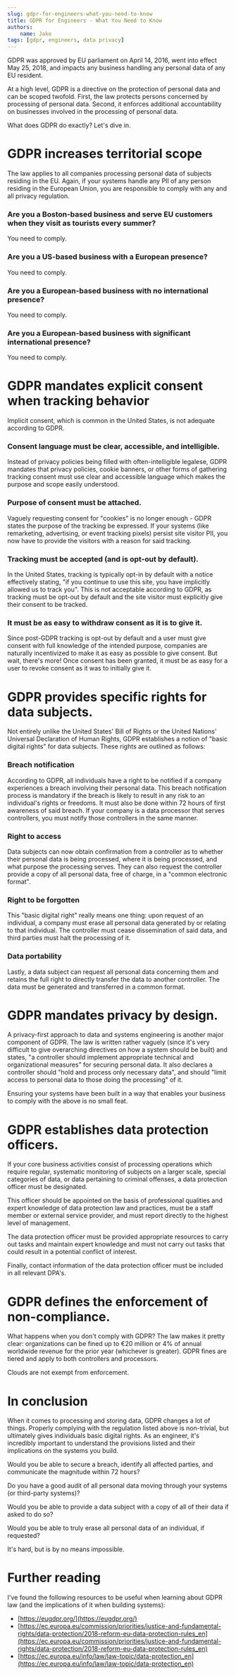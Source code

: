 ```yaml
---
slug: gdpr-for-engineers-what-you-need-to-know
title: GDPR for Engineers - What You Need to Know
authors:
    name: Jake
tags: [gdpr, engineers, data privacy]
---
```


GDPR was approved by EU parliament on April 14, 2016, went into effect May 25, 2018, and impacts any business handling any personal data of any EU resident.

At a high level, GDPR is a directive on the protection of personal data and can be scoped twofold. First, the law protects persons concerned by processing of personal data. Second, it enforces additional accountability on businesses involved in the processing of personal data.

What does GDPR do exactly? Let's dive in.

<!--truncate-->

# GDPR increases territorial scope

The law applies to all companies processing personal data of subjects residing in the EU. Again, if your systems handle any PII of any person residing in the European Union, you are responsible to comply with any and all privacy regulation.

### Are you a Boston-based business and serve EU customers when they visit as tourists every summer?

You need to comply.

### Are you a US-based business with a European presence?

You need to comply.

### Are you a European-based business with no international presence?

You need to comply.

### Are you a European-based business with significant international presence?

You need to comply.

# GDPR mandates explicit consent when tracking behavior

Implicit consent, which is common in the United States, is not adequate according to GDPR.

### Consent language must be clear, accessible, and intelligible.

Instead of privacy policies being filled with often-intelligible legalese, GDPR mandates that privacy policies, cookie banners, or other forms of gathering tracking consent must use clear and accessible language which makes the purpose and scope easily understood.

### Purpose of consent must be attached.

Vaguely requesting consent for "cookies" is no longer enough - GDPR states the purpose of the tracking be expressed. If your systems (like remarketing, advertising, or event tracking pixels) persist site visitor PII, you now have to provide the visitors with a reason for said tracking.

### Tracking must be accepted (and is opt-out by default).

In the United States, tracking is typically opt-in by default with a notice effectively stating, "if you continue to use this site, you have implicitly allowed us to track you". This is not acceptable according to GDPR, as tracking must be opt-out by default and the site visitor must explicitly give their consent to be tracked.

### It must be as easy to withdraw consent as it is to give it.

Since post-GDPR tracking is opt-out by default and a user must give consent with full knowledge of the intended purpose, companies are naturally incentivized to make it as easy as possible to give consent. But wait, there's more! Once consent has been granted, it must be as easy for a user to revoke consent as it was to initially give it.


# GDPR provides specific rights for data subjects.

Not entirely unlike the United States' Bill of Rights or the United Nations' Universal Declaration of Human Rights, GDPR establishes a notion of "basic digital rights" for data subjects. These rights are outlined as follows:

### Breach notification

According to GDPR, all individuals have a right to be notified if a company experiences a breach involving their personal data. This breach notification process is mandatory if the breach is likely to result in any risk to an individual's rights or freedoms. It must also be done within 72 hours of first awareness of said breach. If your company is a data processor that serves controllers, you must notify those controllers in the same manner.

### Right to access

Data subjects can now obtain confirmation from a controller as to whether their personal data is being processed, where it is being processed, and what purpose the processing serves. They can also request the controller provide a copy of all personal data, free of charge, in a "common electronic format".

### Right to be forgotten

This "basic digital right" really means one thing: upon request of an individual, a company must erase all personal data generated by or relating to that individual. The controller must cease dissemination of said data, and third parties must halt the processing of it.

### Data portability

Lastly, a data subject can request all personal data concerning them and retains the full right to directly transfer the data to another controller. The data must be generated and transferred in a common format.

# GDPR mandates privacy by design.

A privacy-first approach to data and systems engineering is another major component of GDPR. The law is written rather vaguely (since it's very difficult to give overarching directives on how a system should be built) and states, "a controller should implement appropriate technical and organizational measures" for securing personal data. It also declares a controller should "hold and process only necessary data", and should "limit access to personal data to those doing the processing" of it.

Ensuring your systems have been built in a way that enables your business to comply with the above is no small feat.

# GDPR establishes data protection officers.

If your core business activities consist of processing operations which require regular, systematic monitoring of subjects on a larger scale, special categories of data, or data pertaining to criminal offenses, a data protection officer must be designated.

This officer should be appointed on the basis of professional qualities and expert knowledge of data protection law and practices, must be a staff member or external service provider, and must report directly to the highest level of management.

The data protection officer must be provided appropriate resources to carry out tasks and maintain expert knowledge and must not carry out tasks that could result in a potential conflict of interest.

Finally, contact information of the data protection officer must be included in all relevant DPA's.

# GDPR defines the enforcement of non-compliance.

What happens when you don't comply with GDPR? The law makes it pretty clear: organizations can be fined up to €20 million or 4% of annual worldwide revenue for the prior year (whichever is greater). GDPR fines are tiered and apply to both controllers and processors.

Clouds are not exempt from enforcement.

# In conclusion

When it comes to processing and storing data, GDPR changes a lot of things. Properly complying with the regulation listed above is non-trivial, but ultimately gives individuals basic digital rights. As an engineer, it's incredibly important to understand the provisions listed and their implications on the systems you build.

Would you be able to secure a breach, identify all affected parties, and communicate the magnitude within 72 hours?

Do you have a good audit of all personal data moving through your systems (or third-party systems)?

Would you be able to provide a data subject with a copy of all of their data if asked to do so?

Would you be able to truly erase all personal data of an individual, if requested?

It's hard, but is by no means impossible.

# Further reading


I've found the following resources to be useful when learning about GDPR law (and the implications of it when building systems):

- [https://eugdpr.org/](https://eugdpr.org/)
- [https://ec.europa.eu/commission/priorities/justice-and-fundamental-rights/data-protection/2018-reform-eu-data-protection-rules_en](https://ec.europa.eu/commission/priorities/justice-and-fundamental-rights/data-protection/2018-reform-eu-data-protection-rules_en)
- [https://ec.europa.eu/info/law/law-topic/data-protection_en](https://ec.europa.eu/info/law/law-topic/data-protection_en)

